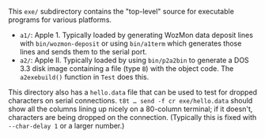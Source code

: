 This `exe/` subdirectory contains the "top-level" source for executable
programs for various platforms.

- `a1/`: Apple 1. Typically loaded by generating WozMon data deposit lines
  with `bin/wozmon-deposit` or using `bin/a1term` which generates those
  lines and sends them to the serial port.
- `a2/`: Apple II. Typically loaded by using `bin/p2a2bin` to generate
  a DOS 3.3 disk image containing a file (type `B`) with the object code.
  The `a2exebuild()` function in `Test` does this.

This directory also has a `hello.data` file that can be used to test for
dropped characters on serial connections. `t8t … send -f cr exe/hello.data`
should show all the columns lining up nicely on a 80-column terminal; if it
doesn't, characters are being dropped on the connection. (Typically this is
fixed with `--char-delay 1` or a larger number.)

